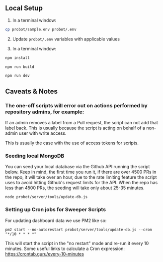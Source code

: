 ## Local Setup

1. In a terminal window:

```bash
cp probot/sample.env probot/.env
```

2. Update `probot/.env` variables with applicable values

3. In a terminal window:

```bash
npm install

npm run build

npm run dev
```

## Caveats & Notes

### The one-off scripts will error out on actions performed by repository admins, for example:

If an admin removes a label from a Pull request, the script can not add that label back. This is usually because the script is acting on behalf of a non-admin user with write access.

This is usually the case with the use of access tokens for scripts.

### Seeding local MongoDB

You can seed your local database via the Github API running the script below.
Keep in mind, the first time you run it, if there are over 4500 PRs in the
repo, it will take over an hour, due to the rate limiting feature the script
uses to avoid hitting Github's request limits for the API.  When the repo has
less than 4500 PRs, the seeding will take only about 25-35 minutes.

```
node probot/server/tools/update-db.js
```

### Setting up Cron jobs for Sweeper Scripts

For updating dashboard data we use PM2 like so:

```
pm2 start --no-autorestart probot/server/tools/update-db.js --cron "*/10 * * * *"
```

This will start the script in the "no restart" mode and re-run it every 10 minutes.
Some useful links to calculate a Cron expression: <https://crontab.guru/every-10-minutes>
